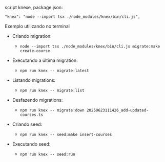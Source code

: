 script knexe, package.json:

`"knex": "node --import tsx ./node_modules/knex/bin/cli.js",`

Exemplo utilizando no terminal

- Criando migration:

  - `node --import tsx ./node_modules/knex/bin/cli.js migrate:make create-course`

- Executando a última migration:

  - `npm run knex -- migrate:latest`

- Listando migrations:

  - `npm run knex -- migrate:list`

- Desfazendo migrations:

  - `npm run knex -- migrate:down 20250623111426_add-updated-courses.ts`

- Criando seed:

  - `npm run knex -- seed:make insert-courses`

- Executando seed:
  - `npm run knex -- seed:run`
